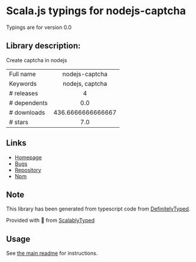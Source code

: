 
# Scala.js typings for nodejs-captcha

Typings are for version 0.0

## Library description:
Create captcha in nodejs

|                    |                 |
| ------------------ | :-------------: |
| Full name          | nodejs-captcha |
| Keywords           | nodejs, captcha |
| # releases         | 4 |
| # dependents       | 0.0 |
| # downloads        | 436.6666666666667 |
| # stars            | 7.0 |

## Links
- [Homepage](https://github.com/ozgur-dogan/nodejs-captcha#readme)
- [Bugs](https://github.com/ozgur-dogan/nodejs-captcha/issues)
- [Repository](https://github.com/ozgur-dogan/nodejs-captcha)
- [Npm](https://www.npmjs.com/package/nodejs-captcha)
    


## Note
This library has been generated from typescript code from [DefinitelyTyped](https://definitelytyped.org).

Provided with :purple_heart: from [ScalablyTyped](https://github.com/oyvindberg/ScalablyTyped)

## Usage
See [the main readme](../../readme.md) for instructions.


